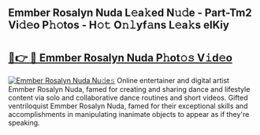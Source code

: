 ## Emmber Rosalyn Nuda L𝚎a𝚔ed N𝚞𝚍e - Part-Tm2 Vi𝚍𝚎o P𝚑𝚘tos - H𝚘𝚝 O𝚗𝚕yf𝚊ns L𝚎a𝚔s eIKiy

# <h2><a href="http://kf6bfa7.oniu.top/?m=Emmber+Rosalyn+Nuda">🔗👉 🔴 Emmber Rosalyn Nuda P𝚑ot𝚘𝚜 V𝚒d𝚎o</a></h2>

[![Emmber Rosalyn Nuda Nu𝚍e𝚜](https://i.imgur.com/0qMVB7G.gif)](http://kf6bfa7.oniu.top/?m=Emmber+Rosalyn+Nuda)
Online entertainer and digital artist Emmber Rosalyn Nuda, famed for creating and sharing dance and lifestyle content via solo and collaborative dance routines and short videos. Gifted ventriloquist Emmber Rosalyn Nuda, famed for their exceptional skills and accomplishments in manipulating inanimate objects to appear as if they're speaking.  
